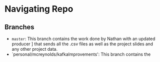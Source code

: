 # Navigating Repo
## Branches
- `master`: This branch contains the work done by Nathan with an updated producer ]
that sends all the .csv files as well as the project slides and any other project data.
- `personal/mcreynolds/kafkaImprovements': This branch contains the 
